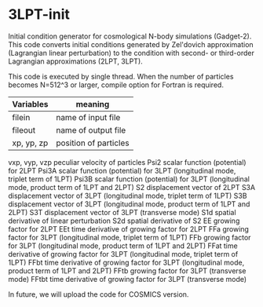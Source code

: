 # 3LPT-init

Initial condition generator for cosmological N-body simulations (Gadget-2).
This code converts initial conditions generated by Zel'dovich approximation (Lagrangian linear perturbation) to
the condition with second- or third-order Lagrangian approximations (2LPT, 3LPT).

This code is executed by single thread. When the number of particles becomes N=512^3 or larger, compile option for Fortran is required.

| Variables | meaning |
|---|---|
| filein | name of input file |
| fileout | name of output file |
|xp, yp, zp | position of particles |
vxp, vyp, vzp peculiar velocity of particles
Psi2        scalar function (potential) for 2LPT
Psi3A       scalar function (potential) for 3LPT (longitudinal mode, triplet term of 1LPT)
Psi3B       scalar function (potential) for 3LPT (longitudinal mode, product term of 1LPT and 2LPT)
S2          displacement vector of 2LPT
S3A         displacement vector of 3LPT (longitudinal mode, triplet term of 1LPT)
S3B         displacement vector of 3LPT (longitudinal mode, product term of 1LPT and 2LPT)
S3T         displacement vector of 3LPT (transverse mode)
S1d         spatial derivative of linear perturbation
S2d         spatial derivative of S2
EE          growing factor for 2LPT
EEt         time derivative of growing factor for 2LPT
FFa         growing factor for 3LPT (longitudinal mode, triplet term of 1LPT)
FFb         growing factor for 3LPT (longitudinal mode, product term of 1LPT and 2LPT)
FFat        time derivative of growing factor for 3LPT (longitudinal mode, triplet term of 1LPT)
FFbt        time derivative of growing factor for 3LPT (longitudinal mode, product term of 1LPT and 2LPT)
FFtb        growing factor for 3LPT (transverse mode)
FFtbt       time derivative of growing factor for 3LPT (transverse mode)


In future, we will upload the code for COSMICS version.

